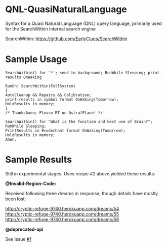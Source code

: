 QNL-QuasiNaturalLanguage
========================

Syntax for a Quasi Natural Language (QNL) query language, primarily used for the SearchWithin internal search engine

SearchWithin: https://github.com/EarlyClues/SearchWithin



# Sample Usage

```
SearchWithin() for '*'; send to background; RunWhile Sleeping; print-results OnWaking
```

```  
RunOn: SearchWithin(FullSystem)
{
AutoCleanup && Repairs && Calibration;
print-results in symbol format OnWaking(Tomorrow);
HoldResults in memory;
}
/* ThanksAmen; Please RT on AstralPlane! */
```


```
SearchWithin() for "What is the function and best use of Brain?"; 
RunWhile Sleeping; 
PrintResults in #codechant format OnWaking(Tomorrow); 
HoldResults in memory; 
Amen.
```

# Sample Results

Still in experimental stages.
Uses recipe #2 above yielded these results:

**@Invalid-Region-Code:**

Received following three dreams in response, though details have mostly been lost:

http://cryptic-refuge-9740.herokuapp.com/dreams/54  
http://cryptic-refuge-9740.herokuapp.com/dreams/55  
http://cryptic-refuge-9740.herokuapp.com/dreams/56  

**@deprecated-api**

See issue [#1](https://github.com/EarlyClues/QNL-QuasiNaturalLanguage/issues/1)
